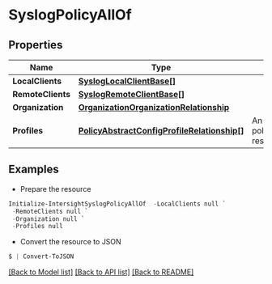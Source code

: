 # SyslogPolicyAllOf
## Properties

Name | Type | Description | Notes
------------ | ------------- | ------------- | -------------
**LocalClients** | [**SyslogLocalClientBase[]**](SyslogLocalClientBase.md) |  | [optional] 
**RemoteClients** | [**SyslogRemoteClientBase[]**](SyslogRemoteClientBase.md) |  | [optional] 
**Organization** | [**OrganizationOrganizationRelationship**](OrganizationOrganizationRelationship.md) |  | [optional] 
**Profiles** | [**PolicyAbstractConfigProfileRelationship[]**](PolicyAbstractConfigProfileRelationship.md) | An array of relationships to policyAbstractConfigProfile resources. | [optional] 

## Examples

- Prepare the resource
```powershell
Initialize-IntersightSyslogPolicyAllOf  -LocalClients null `
 -RemoteClients null `
 -Organization null `
 -Profiles null
```

- Convert the resource to JSON
```powershell
$ | Convert-ToJSON
```

[[Back to Model list]](../README.md#documentation-for-models) [[Back to API list]](../README.md#documentation-for-api-endpoints) [[Back to README]](../README.md)

